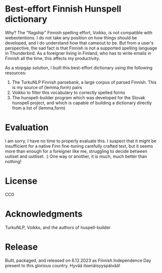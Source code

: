 # Best-effort Finnish Hunspell dictionary

Why? The "flagship" Finnish spelling effort, Voikko, is not compatible with webextentions. I do not take any position on how things should be developed, and I do understand how that cameout to be. But from a user's perspective, the sad fact is that Finnish is not a supported spelling language in Thunderbird. As a foreigner living in Finland, who has to write emails in Finnish all the time, this affects my productivity.

As a stopgap solution, I built this best-effort dictionary using the following resources:

  1) The TurkuNLP Finnish parsebank, a large corpus of parsed Finnish. This is my source of (lemma,form) pairs
  2) Voikko to filter this vocabulary to correctly spelled forms
  3) The hunspell-builder program which was developed for the Slovak hunspell project, and which is capable of building a dictionary directly from a list of (lemma,form)

# Evaluation

I am sorry, I have no time to properly evaluate this. I suspect that it might be insufficient for a native Finn fine-tuning carefully crafted text, but it seems more than enough for a foreigner like me, struggling to decide between uutiset and uuttiset. :) One way or another, it is much, much better than nothing!

# License

CC0

# Acknowledgments

TurkuNLP, Voikko, and the authors of huspell-builder

# Release

Built, packaged, and released on 6.12.2023 as Finnish Independence Day present to this glorious country. Hyvää itsenäisyyspäivää!
